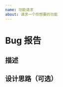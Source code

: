 ```yaml
---
name: 功能请求
about: 请求一个你想要的功能
---
```


# Bug 报告

## 描述

<!-- 你想要添加什么功能？ -->


## 设计思路（可选）

<!-- 你有什么建议？ -->


